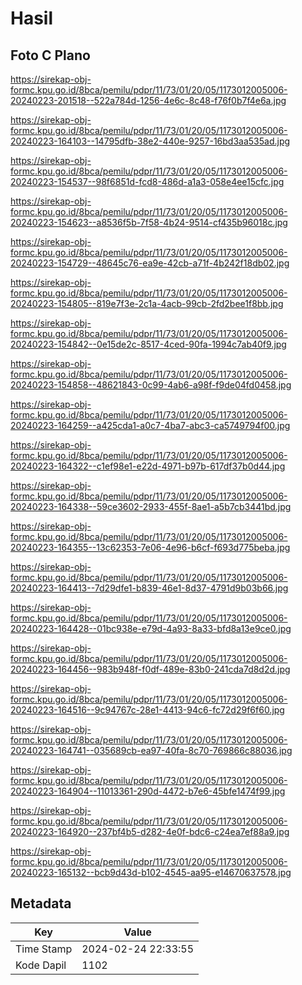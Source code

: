 # Hasil

## Foto C Plano

https://sirekap-obj-formc.kpu.go.id/8bca/pemilu/pdpr/11/73/01/20/05/1173012005006-20240223-201518--522a784d-1256-4e6c-8c48-f76f0b7f4e6a.jpg

https://sirekap-obj-formc.kpu.go.id/8bca/pemilu/pdpr/11/73/01/20/05/1173012005006-20240223-164103--14795dfb-38e2-440e-9257-16bd3aa535ad.jpg

https://sirekap-obj-formc.kpu.go.id/8bca/pemilu/pdpr/11/73/01/20/05/1173012005006-20240223-154537--98f6851d-fcd8-486d-a1a3-058e4ee15cfc.jpg

https://sirekap-obj-formc.kpu.go.id/8bca/pemilu/pdpr/11/73/01/20/05/1173012005006-20240223-154623--a8536f5b-7f58-4b24-9514-cf435b96018c.jpg

https://sirekap-obj-formc.kpu.go.id/8bca/pemilu/pdpr/11/73/01/20/05/1173012005006-20240223-154729--48645c76-ea9e-42cb-a71f-4b242f18db02.jpg

https://sirekap-obj-formc.kpu.go.id/8bca/pemilu/pdpr/11/73/01/20/05/1173012005006-20240223-154805--819e7f3e-2c1a-4acb-99cb-2fd2bee1f8bb.jpg

https://sirekap-obj-formc.kpu.go.id/8bca/pemilu/pdpr/11/73/01/20/05/1173012005006-20240223-154842--0e15de2c-8517-4ced-90fa-1994c7ab40f9.jpg

https://sirekap-obj-formc.kpu.go.id/8bca/pemilu/pdpr/11/73/01/20/05/1173012005006-20240223-154858--48621843-0c99-4ab6-a98f-f9de04fd0458.jpg

https://sirekap-obj-formc.kpu.go.id/8bca/pemilu/pdpr/11/73/01/20/05/1173012005006-20240223-164259--a425cda1-a0c7-4ba7-abc3-ca5749794f00.jpg

https://sirekap-obj-formc.kpu.go.id/8bca/pemilu/pdpr/11/73/01/20/05/1173012005006-20240223-164322--c1ef98e1-e22d-4971-b97b-617df37b0d44.jpg

https://sirekap-obj-formc.kpu.go.id/8bca/pemilu/pdpr/11/73/01/20/05/1173012005006-20240223-164338--59ce3602-2933-455f-8ae1-a5b7cb3441bd.jpg

https://sirekap-obj-formc.kpu.go.id/8bca/pemilu/pdpr/11/73/01/20/05/1173012005006-20240223-164355--13c62353-7e06-4e96-b6cf-f693d775beba.jpg

https://sirekap-obj-formc.kpu.go.id/8bca/pemilu/pdpr/11/73/01/20/05/1173012005006-20240223-164413--7d29dfe1-b839-46e1-8d37-4791d9b03b66.jpg

https://sirekap-obj-formc.kpu.go.id/8bca/pemilu/pdpr/11/73/01/20/05/1173012005006-20240223-164428--01bc938e-e79d-4a93-8a33-bfd8a13e9ce0.jpg

https://sirekap-obj-formc.kpu.go.id/8bca/pemilu/pdpr/11/73/01/20/05/1173012005006-20240223-164456--983b948f-f0df-489e-83b0-241cda7d8d2d.jpg

https://sirekap-obj-formc.kpu.go.id/8bca/pemilu/pdpr/11/73/01/20/05/1173012005006-20240223-164516--9c94767c-28e1-4413-94c6-fc72d29f6f60.jpg

https://sirekap-obj-formc.kpu.go.id/8bca/pemilu/pdpr/11/73/01/20/05/1173012005006-20240223-164741--035689cb-ea97-40fa-8c70-769866c88036.jpg

https://sirekap-obj-formc.kpu.go.id/8bca/pemilu/pdpr/11/73/01/20/05/1173012005006-20240223-164904--11013361-290d-4472-b7e6-45bfe1474f99.jpg

https://sirekap-obj-formc.kpu.go.id/8bca/pemilu/pdpr/11/73/01/20/05/1173012005006-20240223-164920--237bf4b5-d282-4e0f-bdc6-c24ea7ef88a9.jpg

https://sirekap-obj-formc.kpu.go.id/8bca/pemilu/pdpr/11/73/01/20/05/1173012005006-20240223-165132--bcb9d43d-b102-4545-aa95-e14670637578.jpg


## Metadata

| Key        | Value               |
| ---------- | ------------------- |
| Time Stamp | 2024-02-24 22:33:55 |
| Kode Dapil | 1102                |



